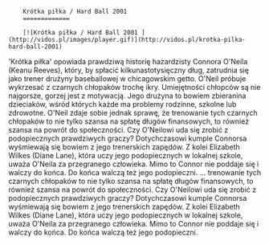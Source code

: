
        Krótka piłka / Hard Ball 2001 
        =============
        
        [![Krótka piłka / Hard Ball 2001 ](http://vidos.pl/images/player.gif)](http://vidos.pl/krotka-pilka-hard-ball-2001)
        
        
 'Krótka piłka' opowiada prawdziwą historię hazardzisty Connora O'Neila (Keanu Reeves), który, by spłacić kilkunastotysięczny dług, zatrudnia się jako trener drużyny baseballowej w chicagowskim getto. O'Neil próbuje wykrzesać z czarnych chłopaków trochę ikry. Umiejętności chłopców są nie najgorsze, gorzej jest z motywacją. Jego drużyna to bowiem zbieranina dzieciaków, wśród których każde ma problemy rodzinne, szkolne lub zdrowotne. O'Neil zdaje sobie jednak sprawę, że trenowanie tych czarnych chłopaków to nie tylko szansa na spłatę długów finansowych, to również szansa na powrót do społeczności. Czy O'Neilowi uda się zrobić z podopiecznych prawdziwych graczy? Dotychczasowi kumple Connorsa wyśmiewają się bowiem z jego trenerskich zapędów. Z kolei Elizabeth Wilkes (Diane Lane), która uczy jego podopiecznych w lokalnej szkole, uważa O'Neila za przegranego człowieka. Mimo to Connor nie poddaje się i walczy do końca. Do końca walczą też jego podopieczni.   ... trenowanie tych czarnych chłopaków to nie tylko szansa na spłatę długów finansowych, to również szansa na powrót do społeczności. Czy O'Neilowi uda się zrobić z podopiecznych prawdziwych graczy? Dotychczasowi kumple Connorsa wyśmiewają się bowiem z jego trenerskich zapędów. Z kolei Elizabeth Wilkes (Diane Lane), która uczy jego podopiecznych w lokalnej szkole, uważa O'Neila za przegranego człowieka. Mimo to Connor nie poddaje się i walczy do końca. Do końca walczą też jego podopieczni.
    